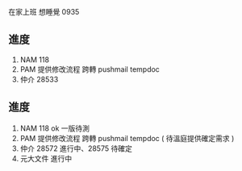 在家上班 想睡覺 0935

## 進度

1. NAM 118
2. PAM 提供修改流程 跨轉 pushmail tempdoc 
3. 仲介 28533

## 進度

1. NAM 118 ok 一版待測
2. PAM 提供修改流程 跨轉 pushmail tempdoc ( 待溫庭提供確定需求 )
3. 仲介 28572 進行中、28575 待確定
4. 元大文件 進行中
